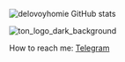 ![delovoyhomie GitHub stats](https://github-readme-stats.vercel.app/api?username=delovoyhomie&show_icons=true&theme=radical)

![ton_logo_dark_background](https://user-images.githubusercontent.com/42098239/201576868-7c0cea9a-a9ca-452c-ac18-b6cd30ceff0c.svg)

How to reach me: [Telegram](https://t.me/delovoyslava)

